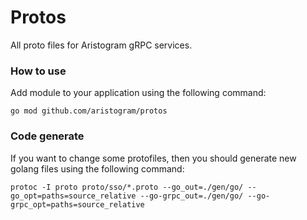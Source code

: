 # Protos
All proto files for Aristogram gRPC services.

### How to use

Add module to your application using the following command:
```shell
go mod github.com/aristogram/protos
```

### Code generate

If you want to change some protofiles, then you should generate new golang files using the following command:
```shell
protoc -I proto proto/sso/*.proto --go_out=./gen/go/ --go_opt=paths=source_relative --go-grpc_out=./gen/go/ --go-grpc_opt=paths=source_relative
```